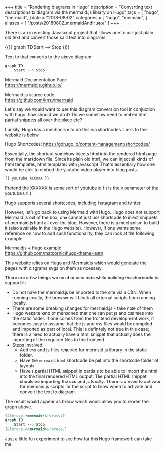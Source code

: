 +++
title = "Rendering diagrams in Hugo"
description = "Converting text descriptions to diagram via the mermaid.js library on Hugo"
tags = [
    "hugo",
    "mermaid",
]
date = "2018-08-02"
categories = [
    "hugo",
    "mermaid",
]
aliases = [
    "/posts/20180802_mermaidAndHugo/"
]
+++

There is an interesting Javascript project that allows one to use just plain old text and convert those said text into diagrams.

{{<mermaid>}}
graph TD
Start --> Stop
{{</mermaid>}}

Text to that converts to the above diagram:

```bash
graph TD
    Start --> Stop
```

Mermaid Documentation Page  
https://mermaidjs.github.io/

Mermaid js source code  
https://github.com/knsv/mermaid

Let's say we would want to use this diagram conversion tool in conjuction with hugo; how should we do it? Do we somehow need to embed html partial snippets all over the place etc?

Luckily, Hugo has a mechanism to do this via shortcodes. Links to the website is below

Hugo Shortcodes:
https://gohugo.io/content-management/shortcodes/

Essentially, the shortcut somehow injects html into the rendered html page from the markdown file. Since its plain old html, we can inject all kinds of html templates, html templates with javascript. That's essentially how one would be able to embed the youtube video player into blog posts.

```markdown
{{ youtube XXXXXX }}
```

Pretend the XXXXXX is some sort of youtube id (It is the v parameter of the youtube url.)

Hugo supports several shortcodes, including instagram and twitter.

However, let's go back to using Mermaid with Hugo. Hugo does not support Mermaid.js out of the box, one cannot just use shortcode to inject snippets of mermaid js html all over the blog. However, there is a mechanism to build it (also available in the Hugo website). However, if one wants some reference on how to add such functionality, they can look at the following example.

Mermaidjs + Hugo example  
https://github.com/matcornic/hugo-theme-learn

This website relies on Hugo and Mermaidjs which would generate the pages with diagrams svgs on them as ncessary.

There are a few things we need to take note while building the shortcode to support it:

- Do not have the mermaid.js be imported to the site via a CDN. When running locally, the browser will block all external scripts from running locally.
- There are some breaking changes for mermaid.js - take note of them
- Hugo website kind of mentioned that one can put js and css files into the static folder. If one comes from the frontend development work, it becomes easy to assume that the js and css files would be compiled and imported as part of local. This is definitely not true in this case; there is a need to actually have a html snippet that actually does the importing of the required files to the frontend.
- Steps Involved:
  - Add css and js files required for mermaid.js library in the static folder.
  - Have the `mermaid.html` shortcode be put into the shortcode folder of layouts
  - Have a partial HTML snippet in partials to be able to import the html into the final rendered HTML output. The partial HTML snippet should be importing the css and js locally. There is a need to activate for mermaid.js scripts for the script to know when to activate and convert the text to diagram.

The result would appear as below which would allow you to render the graph above.

```html
{&lbrace;<mermaid>&rbrace;}
graph TD
    Start --> Stop
{&lbrace;</mermaid>&rbrace;}
```

Just a little fun experiment to see how far this Hugo framework can take me.
